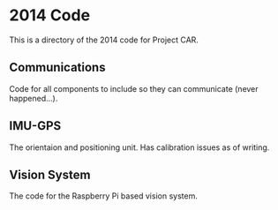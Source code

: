 2014 Code
=========
This is a directory of the 2014 code for Project CAR.

Communications
--------------
Code for all components to include so they can communicate (never happened...).

IMU-GPS
-------
The orientaion and positioning unit. Has calibration issues as of writing.

Vision System
------
The code for the Raspberry Pi based vision system.
